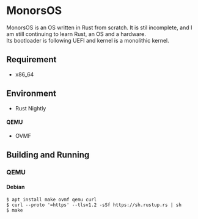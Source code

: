 # MonorsOS

MonorsOS is an OS written in Rust from scratch. It is stil incomplete, and I am still continuing to learn Rust, an OS
and a hardware.   
Its bootloader is following UEFI and kernel is a monolithic kernel.

## Requirement

* x86_64

## Environment

* Rust Nightly

#### QEMU

* OVMF

## Building and Running

### QEMU

#### Debian

```
$ apt install make ovmf qemu curl
$ curl --proto '=https' --tlsv1.2 -sSf https://sh.rustup.rs | sh
$ make
```
